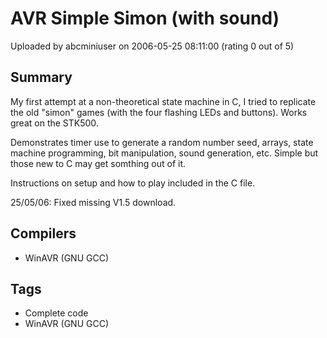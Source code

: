 # AVR Simple Simon (with sound)

Uploaded by abcminiuser on 2006-05-25 08:11:00 (rating 0 out of 5)

## Summary

My first attempt at a non-theoretical state machine in C, I tried to replicate the old "simon" games (with the four flashing LEDs and buttons). Works great on the STK500.


Demonstrates timer use to generate a random number seed, arrays, state machine programming, bit manipulation, sound generation, etc. Simple but those new to C may get somthing out of it.


Instructions on setup and how to play included in the C file.


25/05/06: Fixed missing V1.5 download.

## Compilers

- WinAVR (GNU GCC)

## Tags

- Complete code
- WinAVR (GNU GCC)
